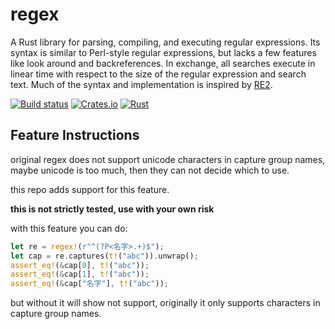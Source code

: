 # regex

A Rust library for parsing, compiling, and executing regular expressions. Its
syntax is similar to Perl-style regular expressions, but lacks a few features
like look around and backreferences. In exchange, all searches execute in
linear time with respect to the size of the regular expression and search text.
Much of the syntax and implementation is inspired
by [RE2](https://github.com/google/re2).

[![Build status](https://github.com/rust-lang/regex/workflows/ci/badge.svg)](https://github.com/rust-lang/regex/actions)
[![Crates.io](https://img.shields.io/crates/v/regex.svg)](https://crates.io/crates/regex)
[![Rust](https://img.shields.io/badge/rust-1.41.1%2B-blue.svg?maxAge=3600)](https://github.com/rust-lang/regex)

## Feature Instructions

original regex does not support unicode characters in capture group names, maybe unicode is too much, then they can not decide which to use.

this repo adds support for this feature.

**this is not strictly tested, use with your own risk**

with this feature you can do:

```rust
let re = regex!(r"^(?P<名字>.+)$");
let cap = re.captures(t!("abc")).unwrap();
assert_eq!(&cap[0], t!("abc"));
assert_eq!(&cap[1], t!("abc"));
assert_eq!(&cap["名字"], t!("abc"));
```

but without it will show not support, originally it only supports characters in capture group names.
